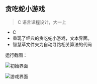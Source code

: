 ## 贪吃蛇小游戏

> C 语言课程设计，大一上

- C
- 重现了经典的贪吃蛇小游戏，文本界面。
- 智慧草文件夹为自动寻路相关算法的代码

运行截图：

![初始界面](https://cdn.jsdelivr.net/gh/Fimon12138/img-bed@master/pic1.png)

![游戏界面](https://cdn.jsdelivr.net/gh/Fimon12138/img-bed@master/pic2.png)
